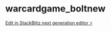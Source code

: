 # warcardgame_boltnew

[Edit in StackBlitz next generation editor ⚡️](https://stackblitz.com/~/github.com/kevconklin/warcardgame_boltnew)